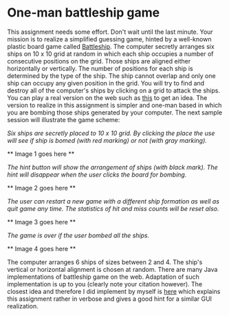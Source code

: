 One-man battleship game
=======================

This assignment needs some effort. Don't wait until the last minute. Your mission is to realize a simplified guessing game, hinted by a well-known plastic board game called [Battleship](https://en.wikipedia.org/wiki/Battleship_(game)). The computer secretly arranges six ships on 10 x 10 grid at random in which each ship occupies a number of consecutive positions on the grid. Those ships are aligned either horizontally or vertically. The number of positions for each ship is determined by the type of the ship. The ship cannot overlap and only one ship can occupy any given position in the grid. You will try to find and destroy all of the computer's ships by clicking on a grid to attack the ships. You can play a real version on the web such as [this](http://www.knowledgeadventure.com/games/battleship/) to get an idea. The version to realize in this assignment is simpler and one-man based in which you are bombing those ships generated by your computer. The next sample session will illustrate the game scheme:


*Six ships are secretly placed to 10 x 10 grid. By clicking the place the use will see if ship is bomed (with red marking) or not (with gray marking).*

** Image 1 goes here **

*The hint button will show the arrangement of ships (with black mark). The hint will disappear when the user clicks the board for bombing.*

** Image 2 goes here **

*The user can restart a new game with a different ship formation as well as quit game any time. The statistics of hit and miss counts will be reset also.*

** Image 3 goes here **

*The game is over if the user bombed all the ships.*

** Image 4 goes here **

The computer arranges 6 ships of sizes between 2 and 4. The ship's vertical or horizontal alignment is chosen at random. There are many Java implementations of battleship game on the web. Adaptation of such implementation is up to you (clearly note your citation however). The closest idea and therefore I did implement by myself is [here](http://www.cs.unc.edu/~luv/teaching/COMP110/assignments/program4.html) which explains this assignment rather in verbose and gives a good hint for a similar GUI realization.
